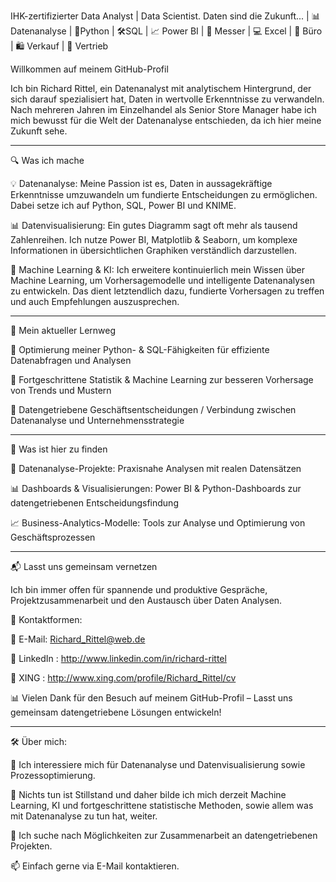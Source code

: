 IHK-zertifizierter Data Analyst | Data Scientist.
Daten sind die Zukunft... | 📊 Datenanalyse | 🐍Python | 🛠️SQL | 📈 Power BI | 🔗 Messer | 💻 Excel | 📅 Büro | 🛍️ Verkauf | 🤝 Vertrieb

Willkommen auf meinem GitHub-Profil 

Ich bin Richard Rittel, ein Datenanalyst mit analytischem Hintergrund, der sich darauf spezialisiert hat, Daten in wertvolle Erkenntnisse zu verwandeln. 
Nach mehreren Jahren im Einzelhandel als Senior Store Manager habe ich mich bewusst für die Welt der Datenanalyse entschieden, da ich hier meine Zukunft sehe.

------------------------------------------------------------

🔍 Was ich mache

💡 Datenanalyse: Meine Passion ist es, Daten in aussagekräftige Erkenntnisse umzuwandeln um fundierte Entscheidungen zu ermöglichen. Dabei setze ich auf Python, SQL, Power BI und KNIME.

📊 Datenvisualisierung: Ein gutes Diagramm sagt oft mehr als tausend Zahlenreihen. Ich nutze Power BI, Matplotlib & Seaborn, um komplexe Informationen in übersichtlichen Graphiken verständlich darzustellen.

🤖 Machine Learning & KI: Ich erweitere kontinuierlich mein Wissen über Machine Learning, um Vorhersagemodelle und intelligente Datenanalysen zu entwickeln. Das dient letztendlich dazu, fundierte Vorhersagen zu treffen und auch Empfehlungen auszusprechen.

------------------------------------------------------------

🌱 Mein aktueller Lernweg

📌 Optimierung meiner Python- & SQL-Fähigkeiten für effiziente Datenabfragen und Analysen

📌 Fortgeschrittene Statistik & Machine Learning zur besseren Vorhersage von Trends und Mustern

📌 Datengetriebene Geschäftsentscheidungen / Verbindung zwischen Datenanalyse und Unternehmensstrategie


------------------------------------------------------------

🚀 Was ist hier zu finden

📂 Datenanalyse-Projekte: Praxisnahe Analysen mit realen Datensätzen

📊 Dashboards & Visualisierungen: Power BI & Python-Dashboards zur datengetriebenen Entscheidungsfindung

📈 Business-Analytics-Modelle: Tools zur Analyse und Optimierung von Geschäftsprozessen


------------------------------------------------------------

📬 Lasst uns gemeinsam vernetzen

Ich bin immer offen für spannende und produktive Gespräche, Projektzusammenarbeit und den Austausch über Daten Analysen. 


📩 Kontaktformen:

📧 E-Mail: Richard_Rittel@web.de

🔗 LinkedIn : http://www.linkedin.com/in/richard-rittel

🔗 XING : http://www.xing.com/profile/Richard_Rittel/cv


📊 Vielen Dank für den Besuch auf meinem GitHub-Profil – Lasst uns gemeinsam datengetriebene Lösungen entwickeln! 

------------------------------------------------------------

🛠 Über mich:

👀 Ich interessiere mich für Datenanalyse und Datenvisualisierung sowie Prozessoptimierung.

🌱 Nichts tun ist Stillstand und daher bilde ich mich derzeit Machine Learning, KI und fortgeschrittene statistische Methoden, sowie allem was mit Datenanalyse zu tun hat,  weiter.

💞️ Ich suche nach Möglichkeiten zur Zusammenarbeit an datengetriebenen Projekten.

📫 Einfach gerne via E-Mail kontaktieren.
